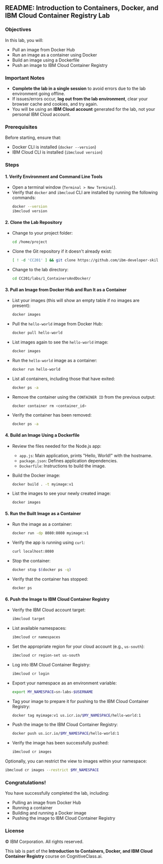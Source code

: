 ## README: Introduction to Containers, Docker, and IBM Cloud Container Registry Lab

### Objectives
In this lab, you will:
- Pull an image from Docker Hub
- Run an image as a container using Docker
- Build an image using a Dockerfile
- Push an image to IBM Cloud Container Registry

### Important Notes
- **Complete the lab in a single session** to avoid errors due to the lab environment going offline.
- If issues/errors occur, **log out from the lab environment**, clear your browser cache and cookies, and try again.
- You will be using an **IBM Cloud account** generated for the lab, not your personal IBM Cloud account.

### Prerequisites
Before starting, ensure that:
- Docker CLI is installed (`docker --version`)
- IBM Cloud CLI is installed (`ibmcloud version`)

### Steps

#### 1. Verify Environment and Command Line Tools
- Open a terminal window (`Terminal > New Terminal`).
- Verify that `docker` and `ibmcloud` CLI are installed by running the following commands:
  ```bash
  docker --version
  ibmcloud version
  ```

#### 2. Clone the Lab Repository
- Change to your project folder:
  ```bash
  cd /home/project
  ```
- Clone the Git repository if it doesn't already exist:
  ```bash
  [ ! -d 'CC201' ] && git clone https://github.com/ibm-developer-skills-network/CC201.git
  ```
- Change to the lab directory:
  ```bash
  cd CC201/labs/1_ContainersAndDocker/
  ```

#### 3. Pull an Image from Docker Hub and Run It as a Container
- List your images (this will show an empty table if no images are present):
  ```bash
  docker images
  ```
- Pull the `hello-world` image from Docker Hub:
  ```bash
  docker pull hello-world
  ```
- List images again to see the `hello-world` image:
  ```bash
  docker images
  ```
- Run the `hello-world` image as a container:
  ```bash
  docker run hello-world
  ```
- List all containers, including those that have exited:
  ```bash
  docker ps -a
  ```
- Remove the container using the `CONTAINER ID` from the previous output:
  ```bash
  docker container rm <container_id>
  ```
- Verify the container has been removed:
  ```bash
  docker ps -a
  ```

#### 4. Build an Image Using a Dockerfile
- Review the files needed for the Node.js app:
  - `app.js`: Main application, prints "Hello, World!" with the hostname.
  - `package.json`: Defines application dependencies.
  - `Dockerfile`: Instructions to build the image.

- Build the Docker image:
  ```bash
  docker build . -t myimage:v1
  ```
- List the images to see your newly created image:
  ```bash
  docker images
  ```

#### 5. Run the Built Image as a Container
- Run the image as a container:
  ```bash
  docker run -dp 8080:8080 myimage:v1
  ```
- Verify the app is running using `curl`:
  ```bash
  curl localhost:8080
  ```
- Stop the container:
  ```bash
  docker stop $(docker ps -q)
  ```
- Verify that the container has stopped:
  ```bash
  docker ps
  ```

#### 6. Push the Image to IBM Cloud Container Registry
- Verify the IBM Cloud account target:
  ```bash
  ibmcloud target
  ```
- List available namespaces:
  ```bash
  ibmcloud cr namespaces
  ```
- Set the appropriate region for your cloud account (e.g., `us-south`):
  ```bash
  ibmcloud cr region-set us-south
  ```
- Log into IBM Cloud Container Registry:
  ```bash
  ibmcloud cr login
  ```
- Export your namespace as an environment variable:
  ```bash
  export MY_NAMESPACE=sn-labs-$USERNAME
  ```
- Tag your image to prepare it for pushing to the IBM Cloud Container Registry:
  ```bash
  docker tag myimage:v1 us.icr.io/$MY_NAMESPACE/hello-world:1
  ```
- Push the image to the IBM Cloud Container Registry:
  ```bash
  docker push us.icr.io/$MY_NAMESPACE/hello-world:1
  ```
- Verify the image has been successfully pushed:
  ```bash
  ibmcloud cr images
  ```

Optionally, you can restrict the view to images within your namespace:
```bash
ibmcloud cr images --restrict $MY_NAMESPACE
```

### Congratulations!
You have successfully completed the lab, including:
- Pulling an image from Docker Hub
- Running a container
- Building and running a Docker image
- Pushing the image to IBM Cloud Container Registry

### License
© IBM Corporation. All rights reserved.

This lab is part of the **Introduction to Containers, Docker, and IBM Cloud Container Registry** course on CognitiveClass.ai.
